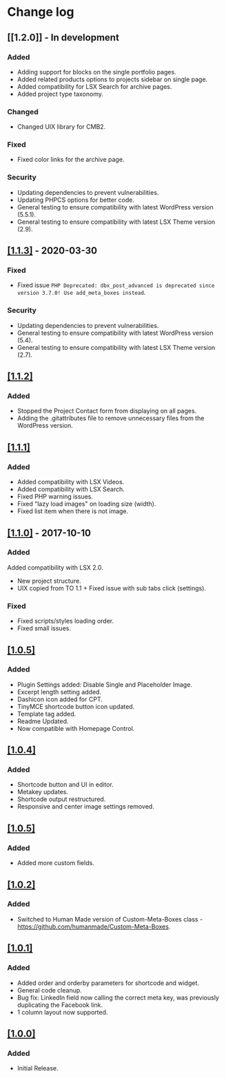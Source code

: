 # Change log

## [[1.2.0]] - In development

### Added

- Adding support for blocks on the single portfolio pages.
- Added related products options to projects sidebar on single page.
- Added compatibility for LSX Search for archive pages.
- Added project type taxonomy.

### Changed

- Changed UIX library for CMB2.

### Fixed

- Fixed color links for the archive page.

### Security

- Updating dependencies to prevent vulnerabilities.
- Updating PHPCS options for better code.
- General testing to ensure compatibility with latest WordPress version (5.5.1).
- General testing to ensure compatibility with latest LSX Theme version (2.9).

## [[1.1.3]](https://github.com/lightspeeddevelopment/lsx-projects/releases/tag/1.1.3) - 2020-03-30

### Fixed

- Fixed issue `PHP Deprecated: dbx_post_advanced is deprecated since version 3.7.0! Use add_meta_boxes instead`.

### Security

- Updating dependencies to prevent vulnerabilities.
- General testing to ensure compatibility with latest WordPress version (5.4).
- General testing to ensure compatibility with latest LSX Theme version (2.7).

## [[1.1.2]]()

### Added

- Stopped the Project Contact form from displaying on all pages.
- Adding the .gitattributes file to remove unnecessary files from the WordPress version.

## [[1.1.1]]()

### Added

- Added compatibility with LSX Videos.
- Added compatibility with LSX Search.
- Fixed PHP warning issues.
- Fixed "lazy load images" on loading size (width).
- Fixed list item when there is not image.

## [[1.1.0]](https://github.com/lightspeeddevelopment/lsx-projects/releases/tag/v1.1.0) - 2017-10-10

### Added

Added compatibility with LSX 2.0.

- New project structure.
- UIX copied from TO 1.1 + Fixed issue with sub tabs click (settings).

### Fixed

- Fixed scripts/styles loading order.
- Fixed small issues.

## [[1.0.5]]()

### Added

- Plugin Settings added: Disable Single and Placeholder Image.
- Excerpt length setting added.
- Dashicon icon added for CPT.
- TinyMCE shortcode button icon updated.
- Template tag added.
- Readme Updated.
- Now compatible with Homepage Control.

## [[1.0.4]]()

### Added

- Shortcode button and UI in editor.
- Metakey updates.
- Shortcode output restructured.
- Responsive and center image settings removed.

## [[1.0.5]]()

### Added

- Added more custom fields.

## [[1.0.2]]()

### Added

- Switched to Human Made version of Custom-Meta-Boxes class - https://github.com/humanmade/Custom-Meta-Boxes.

## [[1.0.1]]()

### Added

- Added order and orderby parameters for shortcode and widget.
- General code cleanup.
- Bug fix: LinkedIn field now calling the correct meta key, was previously duplicating the Facebook link.
- 1 column layout now supported.

## [[1.0.0]]()

### Added

- Initial Release.
